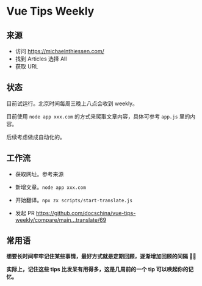 # Vue Tips Weekly

## 来源

- 访问 https://michaelnthiessen.com/
- 找到 Articles 选择 All
- 获取 URL

## 状态

目前试运行。北京时间每周三晚上八点会收到 weekly。

目前使用 `node app xxx.com` 的方式来爬取文章内容，具体可参考 `app.js` 里的内容。

后续考虑做成自动化的。

## 工作流

- 获取网址。参考来源
- 新增文章。`node app xxx.com`
- 开始翻译。`npx zx scripts/start-translate.js`

- 发起 PR https://github.com/docschina/vue-tips-weekly/compare/main...translate/69

## 常用语

**想要长时间牢牢记住某些事情，最好方式就是定期回顾，逐渐增加回顾的间隔 👨‍🔬**

**实际上，记住这些 tips 比发呆有用得多，这是几周前的一个 tip 可以唤起你的记忆。**
